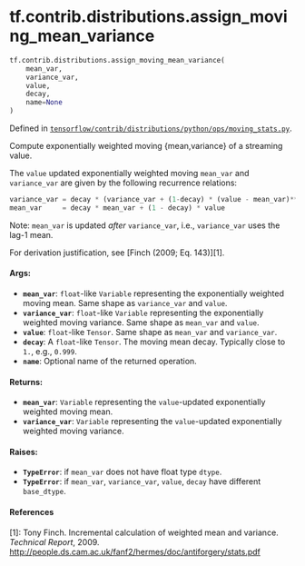 <div itemscope itemtype="http://developers.google.com/ReferenceObject">
<meta itemprop="name" content="tf.contrib.distributions.assign_moving_mean_variance" />
</div>

# tf.contrib.distributions.assign_moving_mean_variance

``` python
tf.contrib.distributions.assign_moving_mean_variance(
    mean_var,
    variance_var,
    value,
    decay,
    name=None
)
```



Defined in [`tensorflow/contrib/distributions/python/ops/moving_stats.py`](https://www.tensorflow.org/code/tensorflow/contrib/distributions/python/ops/moving_stats.py).

Compute exponentially weighted moving {mean,variance} of a streaming value.

The `value` updated exponentially weighted moving `mean_var` and
`variance_var` are given by the following recurrence relations:

```python
variance_var = decay * (variance_var + (1-decay) * (value - mean_var)**2)
mean_var     = decay * mean_var + (1 - decay) * value
```

Note: `mean_var` is updated *after* `variance_var`, i.e., `variance_var` uses
the lag-1 mean.

For derivation justification, see [Finch (2009; Eq. 143)][1].

#### Args:

* <b>`mean_var`</b>: `float`-like `Variable` representing the exponentially weighted
    moving mean. Same shape as `variance_var` and `value`.
* <b>`variance_var`</b>: `float`-like `Variable` representing the
    exponentially weighted moving variance. Same shape as `mean_var` and
    `value`.
* <b>`value`</b>: `float`-like `Tensor`. Same shape as `mean_var` and `variance_var`.
* <b>`decay`</b>: A `float`-like `Tensor`. The moving mean decay. Typically close to
    `1.`, e.g., `0.999`.
* <b>`name`</b>: Optional name of the returned operation.


#### Returns:

* <b>`mean_var`</b>: `Variable` representing the `value`-updated exponentially weighted
    moving mean.
* <b>`variance_var`</b>: `Variable` representing the `value`-updated
    exponentially weighted moving variance.


#### Raises:

* <b>`TypeError`</b>: if `mean_var` does not have float type `dtype`.
* <b>`TypeError`</b>: if `mean_var`, `variance_var`, `value`, `decay` have different
    `base_dtype`.

#### References

[1]: Tony Finch. Incremental calculation of weighted mean and variance.
     _Technical Report_, 2009.
     http://people.ds.cam.ac.uk/fanf2/hermes/doc/antiforgery/stats.pdf